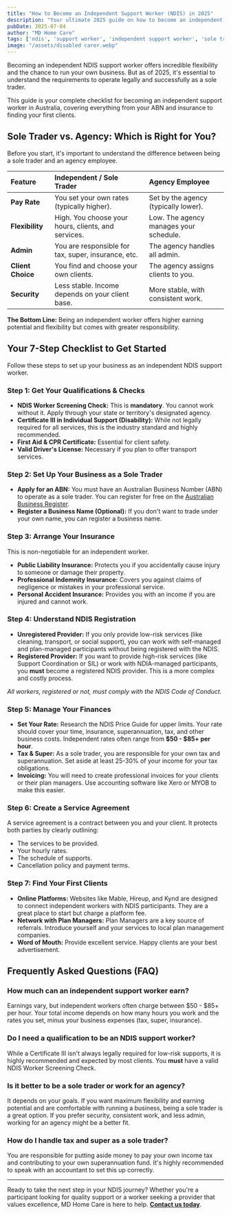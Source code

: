 ```yaml
---
title: "How to Become an Independent Support Worker (NDIS) in 2025"
description: "Your ultimate 2025 guide on how to become an independent NDIS support worker. A complete checklist covering ABN, insurance, NDIS registration, qualifications, and finding clients as a sole trader."
pubDate: 2025-07-04
author: "MD Home Care"
tags: ['ndis', 'support worker', 'independent support worker', 'sole trader']
image: "/assets/disabled carer.webp"
---
```


Becoming an independent NDIS support worker offers incredible flexibility and the chance to run your own business. But as of 2025, it's essential to understand the requirements to operate legally and successfully as a sole trader.

This guide is your complete checklist for becoming an independent support worker in Australia, covering everything from your ABN and insurance to finding your first clients.

## Sole Trader vs. Agency: Which is Right for You?

Before you start, it's important to understand the difference between being a sole trader and an agency employee.

| Feature | Independent / Sole Trader | Agency Employee |
| :--- | :--- | :--- |
| **Pay Rate** | You set your own rates (typically higher). | Set by the agency (typically lower). |
| **Flexibility** | High. You choose your hours, clients, and services. | Low. The agency manages your schedule. |
| **Admin** | You are responsible for tax, super, insurance, etc. | The agency handles all admin. |
| **Client Choice**| You find and choose your own clients. | The agency assigns clients to you. |
| **Security** | Less stable. Income depends on your client base. | More stable, with consistent work. |

**The Bottom Line:** Being an independent worker offers higher earning potential and flexibility but comes with greater responsibility.

## Your 7-Step Checklist to Get Started

Follow these steps to set up your business as an independent NDIS support worker.

### Step 1: Get Your Qualifications & Checks
-   **NDIS Worker Screening Check:** This is **mandatory**. You cannot work without it. Apply through your state or territory's designated agency.
-   **Certificate III in Individual Support (Disability):** While not legally required for all services, this is the industry standard and highly recommended.
-   **First Aid & CPR Certificate:** Essential for client safety.
-   **Valid Driver's License:** Necessary if you plan to offer transport services.

### Step 2: Set Up Your Business as a Sole Trader
-   **Apply for an ABN:** You must have an Australian Business Number (ABN) to operate as a sole trader. You can register for free on the [Australian Business Register](https://abr.gov.au/).
-   **Register a Business Name (Optional):** If you don't want to trade under your own name, you can register a business name.

### Step 3: Arrange Your Insurance
This is non-negotiable for an independent worker.
-   **Public Liability Insurance:** Protects you if you accidentally cause injury to someone or damage their property.
-   **Professional Indemnity Insurance:** Covers you against claims of negligence or mistakes in your professional service.
-   **Personal Accident Insurance:** Provides you with an income if you are injured and cannot work.

### Step 4: Understand NDIS Registration
-   **Unregistered Provider:** If you only provide low-risk services (like cleaning, transport, or social support), you can work with self-managed and plan-managed participants without being registered with the NDIS.
-   **Registered Provider:** If you want to provide high-risk services (like Support Coordination or SIL) or work with NDIA-managed participants, you **must** become a registered NDIS provider. This is a more complex and costly process.

*All workers, registered or not, must comply with the NDIS Code of Conduct.*

### Step 5: Manage Your Finances
-   **Set Your Rate:** Research the NDIS Price Guide for upper limits. Your rate should cover your time, insurance, superannuation, tax, and other business costs. Independent rates often range from **$50 - $85+ per hour**.
-   **Tax & Super:** As a sole trader, you are responsible for your own tax and superannuation. Set aside at least 25-30% of your income for your tax obligations.
-   **Invoicing:** You will need to create professional invoices for your clients or their plan managers. Use accounting software like Xero or MYOB to make this easier.

### Step 6: Create a Service Agreement
A service agreement is a contract between you and your client. It protects both parties by clearly outlining:
-   The services to be provided.
-   Your hourly rates.
-   The schedule of supports.
-   Cancellation policy and payment terms.

### Step 7: Find Your First Clients
-   **Online Platforms:** Websites like Mable, Hireup, and Kynd are designed to connect independent workers with NDIS participants. They are a great place to start but charge a platform fee.
-   **Network with Plan Managers:** Plan Managers are a key source of referrals. Introduce yourself and your services to local plan management companies.
-   **Word of Mouth:** Provide excellent service. Happy clients are your best advertisement.

## Frequently Asked Questions (FAQ)

### How much can an independent support worker earn?
Earnings vary, but independent workers often charge between $50 - $85+ per hour. Your total income depends on how many hours you work and the rates you set, minus your business expenses (tax, super, insurance).

### Do I need a qualification to be an NDIS support worker?
While a Certificate III isn't always legally required for low-risk supports, it is highly recommended and expected by most clients. You **must** have a valid NDIS Worker Screening Check.

### Is it better to be a sole trader or work for an agency?
It depends on your goals. If you want maximum flexibility and earning potential and are comfortable with running a business, being a sole trader is a great option. If you prefer security, consistent work, and less admin, working for an agency might be a better fit.

### How do I handle tax and super as a sole trader?
You are responsible for putting aside money to pay your own income tax and contributing to your own superannuation fund. It's highly recommended to speak with an accountant to set this up correctly.

---

Ready to take the next step in your NDIS journey? Whether you're a participant looking for quality support or a worker seeking a provider that values excellence, MD Home Care is here to help. **[Contact us today](/contact)**.
